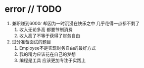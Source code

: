 # error // TODO

1. 兼职赚到6000r 却因为一时沉浸在快乐之中 几乎花得一点都不剩了
   1. 收入无论多高 都要节制消费
   2. 收入高了不等于获得了财务自由
2. 过分准备面试的题目
   1. Employee不是实现财务自由的最好方式
   2. 我的精力应该花在自己的梦想
   3. 编程是工具 应该更加专注于实践上
